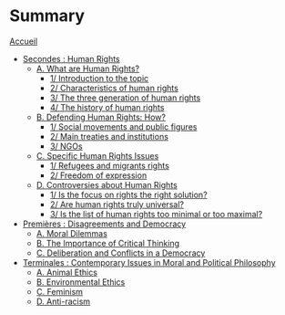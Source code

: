 # Summary

[Accueil](README.md)
- [Secondes : Human Rights](sec.md)
	- [A. What are Human Rights?](what-are-human-rights.md)
		- [1/ Introduction to the topic](what-are-human-rights-introduction.md)
		- [2/ Characteristics of human rights](what-are-human-rights-characteristics.md)
		- [3/ The three generation of human rights](what-are-human-rights-three-generations.md)
		- [4/ The history of human rights](what-are-human-rights-history.md)
	- [B. Defending Human Rights: How?](defending-human-rights.md)
		- [1/ Social movements and public figures](defending-human-rights-social-movements-and-public-figures.md)
		- [2/ Main treaties and institutions](defending-human-rights-treaties-and-institutions.md)
		- [3/ NGOs](defending-human-rights-ngos.md)
	- [C. Specific Human Rights Issues](specific-human-rights-issues.md)
		- [1/ Refugees and migrants rights](specific-human-rights-issues-refugees-and-migrant-rights.md)
		- [2/ Freedom of expression](specific-human-rights-issues-freedom-of-expression.md)
	- [D. Controversies about Human Rights](controversies-about-human-rights.md)
		- [1/ Is the focus on rights the right solution?](controversies-about-human-rights-focus-on-rights.md)
		- [2/ Are human rights truly universal?](controversies-about-human-rights-universal.md)
		- [3/ Is the list of human rights too minimal or too maximal?](controversies-about-human-rights-list-minimal-or-maximal.md)
- [Premières : Disagreements and Democracy](prem.md)
	- [A. Moral Dilemmas]()
	- [B. The Importance of Critical Thinking]()
	- [C. Deliberation and Conflicts in a Democracy]()
- [Terminales : Contemporary Issues in Moral and Political Philosophy](term.md)
	- [A. Animal Ethics]()
	- [B. Environmental Ethics]()
	- [C. Feminism]()
	- [D. Anti-racism]()